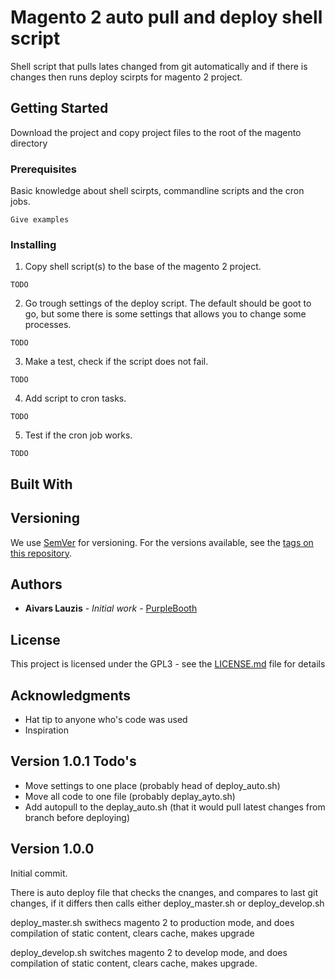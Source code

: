 # Magento 2 auto pull and deploy shell script

Shell script that  pulls lates changed from git automatically and if there is changes then runs deploy scirpts for magento 2 project.

## Getting Started

Download the project and copy project files to the root of the magento directory

### Prerequisites

Basic knowledge about shell scirpts, commandline scripts and the cron jobs.

```
Give examples
```

### Installing

1. Copy shell script(s)  to the base of the magento 2 project.
```
TODO
```
2. Go trough settings of the deploy script. The default should be goot to go, but some there is some settings that allows you to change some processes.
```
TODO
```
3. Make a test, check if the script does not fail.
```
TODO
```
4. Add script to cron tasks.
```
TODO
```
5. Test if the cron job works.
```
TODO
```


## Built With


## Versioning

We use [SemVer](http://semver.org/) for versioning. For the versions available, see the [tags on this repository](https://github.com/your/project/tags). 

## Authors

* **Aivars Lauzis** - *Initial work* - [PurpleBooth](https://github.com/lauzis)


## License

This project is licensed under the GPL3 - see the [LICENSE.md](LICENSE.md) file for details

## Acknowledgments

* Hat tip to anyone who's code was used
* Inspiration


Version 1.0.1 Todo's
--------------------------

* Move settings to one place (probably head of deploy_auto.sh)
* Move all code to one file (probably deplay_ayto.sh)
* Add autopull to the deplay_auto.sh (that it would pull latest changes from branch before deploying)


Version 1.0.0
------------------
Initial commit.

There is auto deploy file that checks the cnanges, and compares to last git changes,
if it differs then calls either deploy_master.sh  or deploy_develop.sh

deploy_master.sh
swithecs magento 2 to production mode, and does compilation of static content, clears cache, makes upgrade

deploy_develop.sh
switches magento 2 to develop mode, and does compilation of static content, clears cache, makes upgrade.